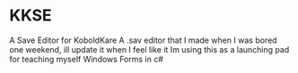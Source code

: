# KKSE
A Save Editor for KoboldKare
A .sav editor that I made when I was bored one weekend, ill update it when I feel like it 
Im using this as a launching pad for teaching myself Windows Forms in c#
